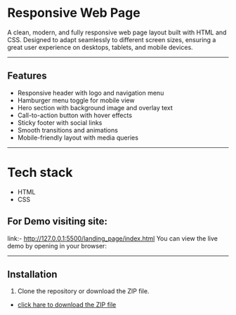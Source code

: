 

# Responsive Web Page

A clean, modern, and fully responsive web page layout built with HTML and CSS. Designed to adapt seamlessly to different screen sizes, ensuring a great user experience on desktops, tablets, and mobile devices.

---

## Features

- Responsive header with logo and navigation menu
- Hamburger menu toggle for mobile view
- Hero section with background image and overlay text
- Call-to-action button with hover effects
- Sticky footer with social links
- Smooth transitions and animations
- Mobile-friendly layout with media queries

---

# Tech stack
- HTML
- CSS

## For Demo visiting site:
link:- http://127.0.0.1:5500/landing_page/index.html
You can view the live demo by opening  in your browser:

---

## Installation

1. Clone the repository or download the ZIP file.
- [click hare to download the ZIP file](landing_page.zip)


```bash


